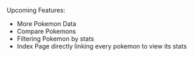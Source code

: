 Upcoming Features:

- More Pokemon Data
- Compare Pokemons
- Filtering Pokemon by stats
- Index Page directly linking every pokemon to view its stats
